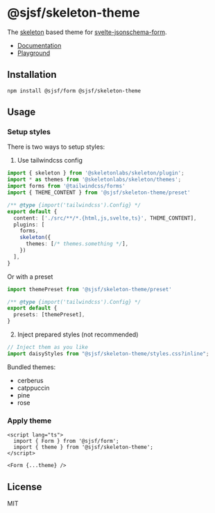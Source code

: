 # @sjsf/skeleton-theme

The [skeleton](https://github.com/skeletonlabs/skeleton) based theme for [svelte-jsonschema-form](https://github.com/x0k/svelte-jsonschema-form).

- [Documentation](https://x0k.github.io/svelte-jsonschema-form/)
- [Playground](https://x0k.github.io/svelte-jsonschema-form/playground/)

## Installation

```shell
npm install @sjsf/form @sjsf/skeleton-theme
```

## Usage

### Setup styles

There is two ways to setup styles:

1. Use tailwindcss config

```typescript
import { skeleton } from '@skeletonlabs/skeleton/plugin';
import * as themes from '@skeletonlabs/skeleton/themes';
import forms from '@tailwindcss/forms'
import { THEME_CONTENT } from '@sjsf/skeleton-theme/preset'

/** @type {import('tailwindcss').Config} */
export default {
  content: ['./src/**/*.{html,js,svelte,ts}', THEME_CONTENT],
  plugins: [
    forms,
    skeleton({
      themes: [/* themes.something */],
    })
  ],
}
```

Or with a preset

```typescript
import themePreset from '@sjsf/skeleton-theme/preset'

/** @type {import('tailwindcss').Config} */
export default {
  presets: [themePreset],
}
```

2. Inject prepared styles (not recommended)

```typescript
// Inject them as you like
import daisyStyles from "@sjsf/skeleton-theme/styles.css?inline";
```

Bundled themes:

- cerberus
- catppuccin
- pine
- rose

### Apply theme

```svelte
<script lang="ts">
  import { Form } from '@sjsf/form';
  import { theme } from '@sjsf/skeleton-theme';
</script>

<Form {...theme} />
```

## License

MIT
